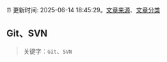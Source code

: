 :alarm_clock: 更新时间: 2025-06-14 18:45:29。[文章来源](/README.md)、[文章分类](/TAGS.md)

## Git、SVN


> 关键字：`Git`、`SVN`



